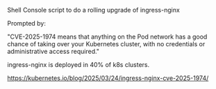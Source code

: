 Shell Console script to do a rolling upgrade of ingress-nginx

Prompted by:

"CVE-2025-1974 means that anything on the Pod network has a good chance of taking over your Kubernetes cluster, with no credentials or administrative access required."
 
ingress-nginx is deployed in 40% of k8s clusters.
 
https://kubernetes.io/blog/2025/03/24/ingress-nginx-cve-2025-1974/
